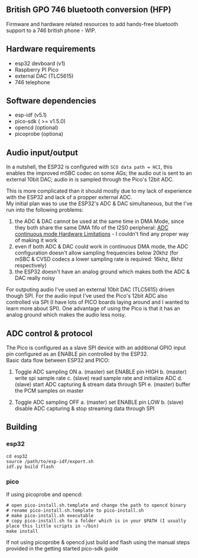## British GPO 746 bluetooth conversion (HFP)

Firmware and hardware related resources to add hands-free bluetooth support to a 746 british phone - WIP.

## Hardware requirements

* esp32 devboard (v1)
* Raspberry PI Pico
* external DAC (TLC5615)
* 746 telephone

## Software dependencies

* esp-idf (v5.1)
* pico-sdk ( >= v1.5.0)
* opencd (optional)
* picoprobe (optiona)

## Audio input/output

In a nutshell, the ESP32 is configured with `SCO data path = HCI`, this enables the improved mSBC codec on some AGs; the audio out is sent to an external 10bit DAC; audio in is sampled through the Pico's 12bit ADC.

This is more complicated than it should mostly due to my lack of experience with the ESP32 and lack of a propper external ADC.  
My initial plan was to use the ESP32's ADC & DAC simultaneous, but the I've run into the following problems:
1. the ADC & DAC cannot be used at the same time in DMA Mode, since they both share the same DMA fifo of the I2S0 peripheral: [ADC continuous mode Hardware Limitations](https://docs.espressif.com/projects/esp-idf/en/v5.1/esp32/api-reference/peripherals/adc_continuous.html?highlight=adc_continuous_read#hardware-limitations) - I couldn't find any proper way of making it work
2. even if both ADC & DAC could work in continuous DMA mode, the ADC configuration doesn't allow sampling frequencies below 20khz (for mSBC & CVSD codecs a lower sampling rate is required: 16khz, 8khz respectively)
3. the ESP32 doesn't have an analog ground which makes both the ADC & DAC really noisy

For outputing audio I've used an external 10bit DAC (TLC5615) driven though SPI. For the audio input I've used the Pico's 12bit ADC also controlled via SPI (I have lots of PICO boards laying around and I wanted to learn more about SPI). One advantage of using the Pico is that it has an analog ground which makes the audio less noisy.

## ADC control & protocol
The Pico is configured as a slave SPI device with an additional GPIO input pin configured as an ENABLE pin controlled by the ESP32.  
Basic data flow between ESP32 and PICO:

1. Toggle ADC sampling ON
    a. (master) set ENABLE pin HIGH
    b. (master) write spi sample rate
    c. (slave) read sample rate and initialize ADC
    d. (slave) start ADC capturing & stream data through SPI
    e. (master) buffer the PCM samples on master

2. Toggle ADC sampling OFF
    a. (master) set ENABLE pin LOW
    b. (slave) disable ADC capturing & stop streaming data through SPI


## Building

### esp32

    cd esp32
    source /path/to/esp-idf/export.sh
    idf.py build flash

### pico
If using picoprobe and opencd:

    # open pico-install.sh.template and change the path to opencd binary
    # rename pico-install.sh.template to pico-install.sh
    # make pico-install.sh executable
    # copy pico-install.sh to a folder which is in your $PATH (I usually place this little scripts in ~/bin)
    make install

If not using picoprobe & opencd just build and flash using the manual steps provided in the getting started pico-sdk guide
